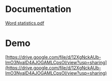 # Documentation 

[Word statistics.pdf](https://github.com/NorhanTarek1572/Word_Statistics-/blob/main/Word%20statistics.pdf)




 # Demo 
 [https://drive.google.com/file/d/12XgNckAUb-ImO3NyalD4AJOGAMLCpsOl/view?usp=sharing](https://drive.google.com/file/d/12XgNckAUb-ImO3NyalD4AJOGAMLCpsOl/view?usp=sharing)
 

